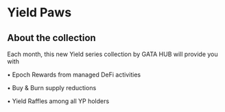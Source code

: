 # Yield Paws

## About the collection

Each month, this new Yield series collection by GATA HUB will provide you with&#x20;

• Epoch Rewards from managed DeFi activities &#x20;

• Buy & Burn supply reductions &#x20;

• Yield Raffles among all YP holders&#x20;

